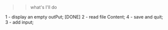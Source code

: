 >> what's I'll do

1 - display an empty outPut; [DONE]
2 - read file Content;
4 - save and quit;
3 - add input;